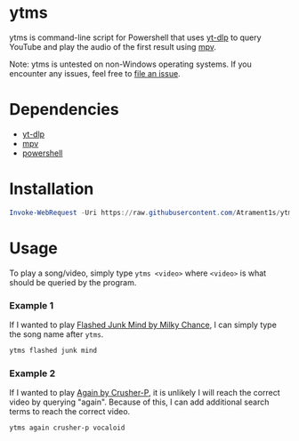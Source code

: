 # ytms
ytms is command-line script for Powershell that uses [yt-dlp](https://github.com/yt-dlp/yt-dlp) to query YouTube and play the audio of the first result using [mpv](https://github.com/mpv-player/mpv).

Note: ytms is untested on non-Windows operating systems. If you encounter any issues, feel free to [file an issue](https://github.com/Atrament1s/ytms/issues).

# Dependencies
- [yt-dlp](https://github.com/yt-dlp/yt-dlp)
- [mpv](https://github.com/mpv-player/mpv)
- [powershell](https://learn.microsoft.com/en-us/powershell/scripting/install/installing-powershell?view=powershell-7.4)

# Installation
```powershell
Invoke-WebRequest -Uri https://raw.githubusercontent.com/Atrament1s/ytms/master/script.ps1 | Select-Object -ExpandProperty Content | Add-Content -Path $profile
```

# Usage
To play a song/video, simply type `ytms <video>` where `<video>` is what should be queried by the program.

### Example 1
If I wanted to play [Flashed Junk Mind by Milky Chance](https://youtu.be/AaoPyfRYkb0), I can simply type the song name after `ytms`.
```powershell
ytms flashed junk mind
```

### Example 2
If I wanted to play [Again by Crusher-P](https://www.youtube.com/watch?v=jdQWia3fwMU), it is unlikely I will reach the correct video by querying "again". Because of this, I can add additional search terms to reach the correct video.
```powershell
ytms again crusher-p vocaloid
```